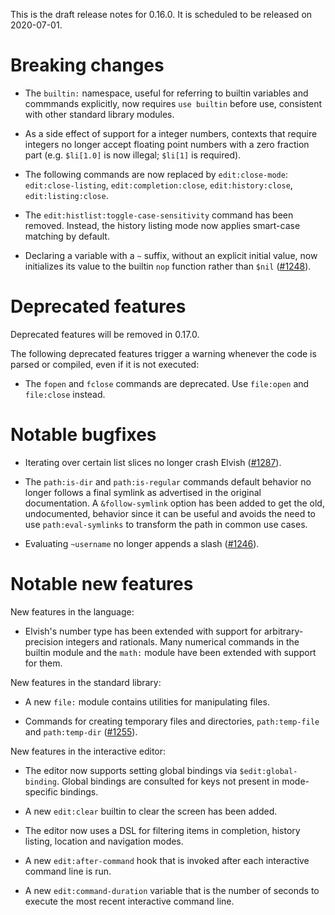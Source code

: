 This is the draft release notes for 0.16.0. It is scheduled to be released on
2020-07-01.

# Breaking changes

-   The `builtin:` namespace, useful for referring to builtin variables and
    commmands explicitly, now requires `use builtin` before use, consistent with
    other standard library modules.

-   As a side effect of support for a integer numbers, contexts that require
    integers no longer accept floating point numbers with a zero fraction part
    (e.g. `$li[1.0]` is now illegal; `$li[1]` is required).

-   The following commands are now replaced by `edit:close-mode`:
    `edit:close-listing`, `edit:completion:close`, `edit:history:close`,
    `edit:listing:close`.

-   The `edit:histlist:toggle-case-sensitivity` command has been removed.
    Instead, the history listing mode now applies smart-case matching by
    default.

-   Declaring a variable with a `~` suffix, without an explicit initial value,
    now initializes its value to the builtin `nop` function rather than `$nil`
    ([#1248](https://b.elv.sh/1248)).

# Deprecated features

Deprecated features will be removed in 0.17.0.

The following deprecated features trigger a warning whenever the code is parsed
or compiled, even if it is not executed:

-   The `fopen` and `fclose` commands are deprecated. Use `file:open` and
    `file:close` instead.

# Notable bugfixes

-   Iterating over certain list slices no longer crash Elvish
    ([#1287](https://b.elv.sh/1287)).

-   The `path:is-dir` and `path:is-regular` commands default behavior no longer
    follows a final symlink as advertised in the original documentation. A
    `&follow-symlink` option has been added to get the old, undocumented,
    behavior since it can be useful and avoids the need to use
    `path:eval-symlinks` to transform the path in common use cases.

*   Evaluating `~username` no longer appends a slash
    ([#1246](https://b.elv.sh/1246)).

# Notable new features

New features in the language:

-   Elvish's number type has been extended with support for arbitrary-precision
    integers and rationals. Many numerical commands in the builtin module and
    the `math:` module have been extended with support for them.

New features in the standard library:

-   A new `file:` module contains utilities for manipulating files.

-   Commands for creating temporary files and directories, `path:temp-file` and
    `path:temp-dir` ([#1255](https://b.elv.sh/1255)).

New features in the interactive editor:

-   The editor now supports setting global bindings via `$edit:global-binding`.
    Global bindings are consulted for keys not present in mode-specific
    bindings.

-   A new `edit:clear` builtin to clear the screen has been added.

-   The editor now uses a DSL for filtering items in completion, history
    listing, location and navigation modes.

-   A new `edit:after-command` hook that is invoked after each interactive
    command line is run.

-   A new `edit:command-duration` variable that is the number of seconds to
    execute the most recent interactive command line.
